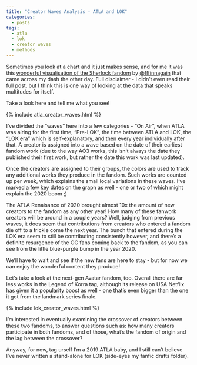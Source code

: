 ```yaml
---
title: "Creator Waves Analysis - ATLA and LOK"
categories:
  - posts
tags:
  - atla
  - lok
  - creator waves
  - methods
---
```


Sometimes you look at a chart and it just makes sense, and for me it was this [wonderful visualisation of the Sherlock fandom](https://fffinnagain.tumblr.com/post/107804736058/sherlock-fandom-over-time-on-ao3-fandom-culture) by [@fffinnagain](https://fffinnagain.tumblr.com/) that came across my dash the other day. Full disclaimer - I didn’t even read their full post, but I think this is one way of looking at the data that speaks multitudes for itself. 

Take a look here and tell me what you see!

{% include atla_creator_waves.html %}

I’ve divided the “waves” here into a few categories - “On Air”, when ATLA was airing for the first time, “Pre-LOK”, the time between ATLA and LOK, the “LOK era” which is self-explanatory, and then every year individually after that. A creator is assigned into a wave based on the date of their earliest fandom work (due to the way AO3 works, this isn’t always the date they published their first work, but rather the date this work was last updated). 

Once the creators are assigned to their groups, the colors are used to track any additional works they produce in the fandom. Such works are counted up per week, which explains the small local variations in these waves. I’ve marked a few key dates on the graph as well - one or two of which might explain the 2020 boom ;)

The ATLA Renaisance of 2020 brought almost 10x the amount of new creators to the fandom as any other year! How many of these fanwork creators will be around in a couple years? Well, judging from previous waves, it does seem that contributions from creators who entered a fandom die off to a trickle come the next year. The bunch that entered during the LOK era seem to still be contributing consistently however, and there’s a definite resurgence of the OG fans coming back to the fandom, as you can see from the little blue-purple bump in the year 2020. 

We’ll have to wait and see if the new fans are here to stay - but for now we can enjoy the wonderful content they produce!

Let’s take a look at the next-gen Avatar fandom, too. Overall there are far less works in the Legend of Korra tag, although its release on USA Netflix has given it a popularity boost as well - one that’s even bigger than the one it got from the landmark series finale.

{% include lok_creator_waves.html %}

I’m interested in eventually examining the crossover of creators between these two fandoms, to answer questions such as: how many creators participate in both fandoms, and of those, what’s the fandom of origin and the lag between the crossover? 

Anyway, for now, tag urself I’m a 2019 ATLA baby, and I still can’t believe I’ve never written a stand-alone for LOK (side-eyes my fanfic drafts folder).

